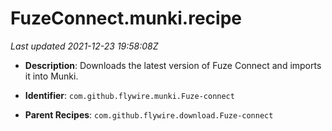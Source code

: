 # FuzeConnect.munki.recipe

_Last updated 2021-12-23 19:58:08Z_

- **Description**: Downloads the latest version of Fuze Connect and imports it into Munki.

- **Identifier**: `com.github.flywire.munki.Fuze-connect`

- **Parent Recipes**: `com.github.flywire.download.Fuze-connect`